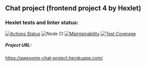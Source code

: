 ## Chat project (frontend project 4 by Hexlet)
### Hexlet tests and linter status:
[![Actions Status](https://github.com/nikochetov/frontend-project-lvl4/workflows/hexlet-check/badge.svg)](https://github.com/nikochetov/frontend-project-lvl4/actions)
![Node CI](https://github.com/nikochetov/frontend-project-lvl4/workflows/Node%20CI/badge.svg)
[![Maintainability](https://api.codeclimate.com/v1/badges/42df1053230adc32006d/maintainability)](https://codeclimate.com/github/nikochetov/frontend-project-lvl4/maintainability)
[![Test Coverage](https://api.codeclimate.com/v1/badges/42df1053230adc32006d/test_coverage)](https://codeclimate.com/github/nikochetov/frontend-project-lvl4/test_coverage)

##### Project URL:
https://awesome-chat-project.herokuapp.com/
